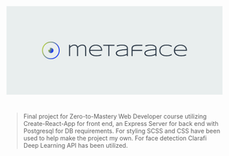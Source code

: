 ![image](https://github.com/gsbakshi/metaface/blob/master/logos/cover.png)

# 

> Final project for Zero-to-Mastery Web Developer course utilizing Create-React-App for front end, an Express Server for back end with Postgresql for DB requirements. 
> For styling SCSS and CSS have been used to help make the project my own. 
> For face detection Clarafi Deep Learning API has been utilized.
